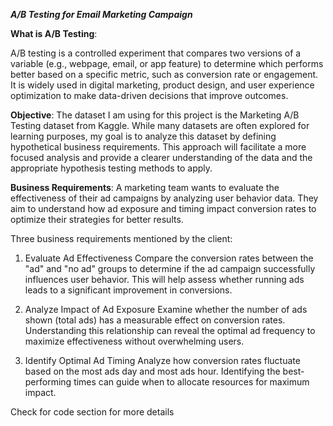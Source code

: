 ***A/B Testing for Email Marketing Campaign***

**What is A/B Testing**:

A/B testing is a controlled experiment that compares two versions of a variable (e.g., webpage, email, or app feature) to determine which performs better based on a specific metric, such as conversion rate or engagement. It is widely used in digital marketing, product design, and user experience optimization to make data-driven decisions that improve outcomes.

**Objective**:
The dataset I am using for this project is the Marketing A/B Testing dataset from Kaggle. While many datasets are often explored for learning purposes, my goal is to analyze this dataset by defining hypothetical business requirements. This approach will facilitate a more focused analysis and provide a clearer understanding of the data and the appropriate hypothesis testing methods to apply.

**Business Requirements**:
A marketing team wants to evaluate the effectiveness of their ad campaigns by analyzing user behavior data. They aim to understand how ad exposure and timing impact conversion rates to optimize their strategies for better results.

Three business requirements mentioned by the client:

1. Evaluate Ad Effectiveness Compare the conversion rates between the "ad" and "no ad" groups to determine if the ad campaign successfully influences user behavior. This will help assess whether running ads leads to a significant improvement in conversions.

2. Analyze Impact of Ad Exposure Examine whether the number of ads shown (total ads) has a measurable effect on conversion rates. Understanding this relationship can reveal the optimal ad frequency to maximize effectiveness without overwhelming users.

3. Identify Optimal Ad Timing Analyze how conversion rates fluctuate based on the most ads day and most ads hour. Identifying the best-performing times can guide when to allocate resources for maximum impact.

Check for code section for more details
